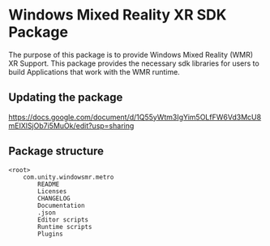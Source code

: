 # Windows Mixed Reality XR SDK Package

The purpose of this package is to provide Windows Mixed Reality (WMR) XR Support. This package provides the necessary sdk libraries for users to build Applications that work with the WMR runtime.

## Updating the package

https://docs.google.com/document/d/1Q55yWtm3IgYim5OLfFW6Vd3McU8mEIXlSjOb7i5MuOk/edit?usp=sharing

## Package structure

```
<root>
	com.unity.windowsmr.metro
		README
		Licenses
		CHANGELOG
		Documentation
		.json
		Editor scripts
		Runtime scripts
		Plugins
```
